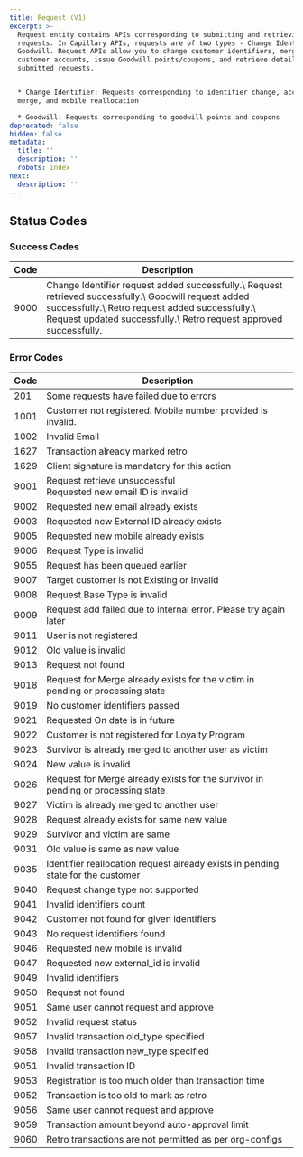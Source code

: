 ```yaml
---
title: Request (V1)
excerpt: >-
  Request entity contains APIs corresponding to submitting and retrieving
  requests. In Capillary APIs, requests are of two types - Change Identifier and
  Goodwill. Request APIs allow you to change customer identifiers, merge
  customer accounts, issue Goodwill points/coupons, and retrieve details of
  submitted requests.


  * Change Identifier: Requests corresponding to identifier change, accounts
  merge, and mobile reallocation

  * Goodwill: Requests corresponding to goodwill points and coupons
deprecated: false
hidden: false
metadata:
  title: ''
  description: ''
  robots: index
next:
  description: ''
---
```

## Status Codes

### Success Codes

<Table align={["left","left"]}>
    <thead>
    <tr>
        <th>
            Code
        </th>
        <th>
            Description
        </th>
    </tr>
    </thead>
    <tbody>
    <tr>
        <td>
            9000
        </td>
        <td>
            Change Identifier request added successfully.\
            Request retrieved successfully.\
            Goodwill request added successfully.\
            Retro request added successfully.\
            Request updated successfully.\
            Retro request approved successfully.
        </td>
    </tr>
    </tbody>
</Table>

### Error Codes

| Code | Description                                                                      |
| ---- | -------------------------------------------------------------------------------- |
| 201  | Some requests have failed due to errors                                          |
| 1001 | Customer not registered. Mobile number provided is invalid.                      |
| 1002 | Invalid Email                                                                    |
| 1627 | Transaction already marked retro                                                 |
| 1629 | Client signature is mandatory for this action                                    |
| 9001 | Request retrieve unsuccessful<br />Requested new email ID is invalid               |
| 9002 | Requested new email already exists                                               |
| 9003 | Requested new External ID already exists                                         |
| 9005 | Requested new mobile already exists                                              |
| 9006 | Request Type is invalid                                                          |
| 9055 | Request has been queued earlier                                                  |
| 9007 | Target customer is not Existing or Invalid                                       |
| 9008 | Request Base Type is invalid                                                     |
| 9009 | Request add failed due to internal error. Please try again later                 |
| 9011 | User is not registered                                                           |
| 9012 | Old value is invalid                                                             |
| 9013 | Request not found                                                                |
| 9018 | Request for Merge already exists for the victim in pending or processing state   |
| 9019 | No customer identifiers passed                                                   |
| 9021 | Requested On date is in future                                                   |
| 9022 | Customer is not registered for Loyalty Program                                   |
| 9023 | Survivor is already merged to another user as victim                             |
| 9024 | New value is invalid                                                             |
| 9026 | Request for Merge already exists for the survivor in pending or processing state |
| 9027 | Victim is already merged to another user                                         |
| 9028 | Request already exists for same new value                                        |
| 9029 | Survivor and victim are same                                                     |
| 9031 | Old value is same as new value                                                   |
| 9035 | Identifier reallocation request already exists in pending state for the customer |
| 9040 | Request change type not supported                                                |
| 9041 | Invalid identifiers count                                                        |
| 9042 | Customer not found for given identifiers                                         |
| 9043 | No request identifiers found                                                     |
| 9046 | Requested new mobile is invalid                                                  |
| 9047 | Requested new external\_id is invalid                                            |
| 9049 | Invalid identifiers                                                              |
| 9050 | Request not found                                                                |
| 9051 | Same user cannot request and approve                                             |
| 9052 | Invalid request status                                                           |
| 9057 | Invalid transaction old\_type specified                                          |
| 9058 | Invalid transaction new\_type specified                                          |
| 9051 | Invalid transaction ID                                                           |
| 9053 | Registration is too much older than transaction time                             |
| 9052 | Transaction is too old to mark as retro                                          |
| 9056 | Same user cannot request and approve                                             |
| 9059 | Transaction amount beyond auto-approval limit                                    |
| 9060 | Retro transactions are not permitted as per org-configs                          |